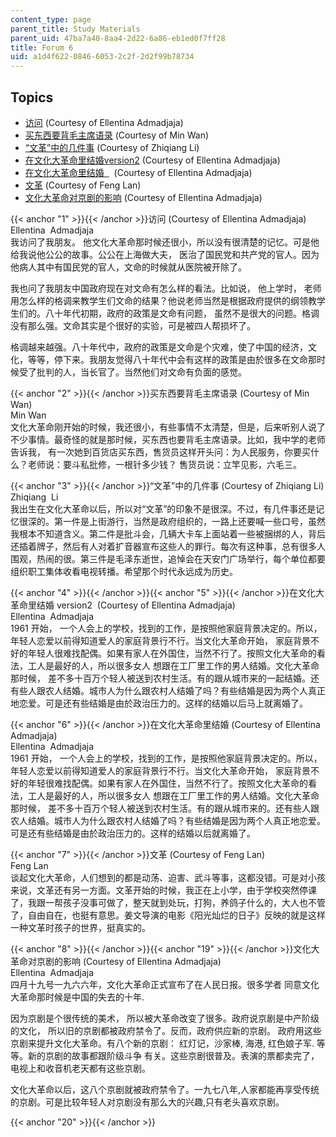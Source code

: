 ```yaml
---
content_type: page
parent_title: Study Materials
parent_uid: 47ba7a40-8aa4-2d22-6a86-eb1ed0f7ff28
title: Forum 6
uid: a1d4f622-0846-6053-2c2f-2d2f99b78734
---
```


Topics
------

*   [访问](#1) (Courtesy of Ellentina Admadjaja)
*   [买东西要背毛主席语录](#2) (Courtesy of Min Wan)
*   [“文革”中的几件事](#3) (Courtesy of Zhiqiang Li)
*   [在文化大革命里结婚version2](#5) (Courtesy of Ellentina Admadjaja)
*   [在文化大革命里结婚  ](#6)  (Courtesy of Ellentina Admadjaja)
*   [文革](#7) (Courtesy of Feng Lan)
*   [文化大革命对京剧的影响](#19) (Courtesy of Ellentina Admadjaja)

{{< anchor "1" >}}{{< /anchor >}}访问 (Courtesy of Ellentina Admadjaja)  
Ellentina  Admadjaja  
我访问了我朋友。 他文化大革命那时候还很小，所以没有很清楚的记忆。可是他给我说他公公的故事。公公在上海做大夫， 医治了国民党和共产党的官人。因为他病人其中有国民党的官人，文命的时候就从医院被开除了。  
  
我也问了我朋友中国政府现在对文命有怎么样的看法。比如说， 他上学时， 老师用怎么样的格调来教学生们文命的结果？他说老师当然是根据政府提供的纲领教学生们的。八十年代初期，政府的政策是文命有问题， 虽然不是很大的问题。格调没有那么强。文命其实是个很好的实验，可是被四人帮损坏了。  
  
格调越来越强。八十年代中，政府的政策是文命是个灾难，使了中国的经济，文化，等等，停下来。我朋友觉得八十年代中会有这样的政策是由於很多在文命那时候受了批判的人，当长官了。当然他们对文命有负面的感觉。

{{< anchor "2" >}}{{< /anchor >}}买东西要背毛主席语录 (Courtesy of Min Wan)  
Min Wan   
文化大革命刚开始的时候，我还很小，有些事情不太清楚，但是，后来听别人说了不少事情。最奇怪的就是那时候，买东西也要背毛主席语录。比如，我中学的老师告诉我， 有一次她到百货店买东西，售货员这样开头问：为人民服务，你要买什么？老师说：要斗私批修，一根针多少钱？ 售货员说：立竿见影，六毛三。

{{< anchor "3" >}}{{< /anchor >}}“文革”中的几件事 (Courtesy of Zhiqiang Li)  
Zhiqiang  Li   
我出生在文化大革命以后，所以对“文革”的印象不是很深。不过，有几件事还是记忆很深的。第一件是上街游行，当然是政府组织的，一路上还要喊一些口号，虽然我根本不知道含义。第二件是批斗会，几辆大卡车上面站着一些被捆绑的人，背后还插着牌子，然后有人对着扩音器宣布这些人的罪行。每次有这种事，总有很多人围观，热闹的很。第三件是毛泽东逝世，追悼会在天安门广场举行，每个单位都要组织职工集体收看电视转播。希望那个时代永远成为历史。

{{< anchor "4" >}}{{< /anchor >}}{{< anchor "5" >}}{{< /anchor >}}在文化大革命里结婚 version2  (Courtesy of Ellentina Admadjaja)  
Ellentina  Admadjaja  
1961 开始， 一个人会上的学校，找到的工作，是按照他家庭背景决定的。所以，年轻人恋爱以前得知道爱人的家庭背景行不行。当文化大革命开始， 家庭背景不好的年轻人很难找配偶。如果有家人在外国住，当然不行了。按照文化大革命的看法，工人是最好的人，所以很多女人 想跟在工厂里工作的男人结婚。文化大革命那时候， 差不多十百万个轻人被送到农村生活。有的跟从城市来的一起结婚。还有些人跟农人结婚。城市人为什么跟农村人结婚了吗？有些结婚是因为两个人真正地恋爱。可是还有些结婚是由於政治压力的。这样的结婚以后马上就离婚了。

{{< anchor "6" >}}{{< /anchor >}}在文化大革命里结婚 (Courtesy of Ellentina Admadjaja)  
Ellentina  Admadjaja   
1961 开始， 一个人会上的学校，找到的工作，是按照他家庭背景决定的。所以，年轻人恋爱以前得知道爱人的家庭背景行不行。当文化大革命开始， 家庭背景不好的年轻很难找配偶。如果有家人在外国住，当然不行了。按照文化大革命的看法，工人是最好的人，所以很多女人 想跟在工厂里工作的男人结婚。文化大革命那时候， 差不多十百万个轻人被送到农村生活。有的跟从城市来的。还有些人跟农人结婚。城市人为什么跟农村人结婚了吗？有些结婚是因为两个人真正地恋爱。可是还有些结婚是由於政治压力的。这样的结婚以后就离婚了。

{{< anchor "7" >}}{{< /anchor >}}文革 (Courtesy of Feng Lan)  
Feng Lan   
谈起文化大革命，人们想到的都是动荡、迫害、武斗等事，这都没错。可是对小孩来说，文革还有另一方面。文革开始的时候，我正在上小学，由于学校突然停课了，我跟一帮孩子没事可做了，整天就到处玩，打狗，养鸽子什么的，大人也不管了，自由自在，也挺有意思。姜文导演的电影《阳光灿烂的日子》反映的就是这样一种文革时孩子的世界，挺真实的。

{{< anchor "8" >}}{{< /anchor >}}{{< anchor "19" >}}{{< /anchor >}}文化大革命对京剧的影响 (Courtesy of Ellentina Admadjaja)  
Ellentina  Admadjaja  
四月十九号一九六六年，文化大革命正式宣布了在人民日报。很多学者 同意文化大革命那时候是中国的失去的十年.  
  
因为京剧是个很传统的美术， 所以被大革命改变了很多。政府说京剧是中产阶级的文化， 所以旧的京剧都被政府禁令了。反而，政府供应新的京剧。 政府用这些京剧来提升文化大革命。有八个新的京剧： 红灯记，沙家棒, 海港, 红色娘子军. 等等。新的京剧的故事都跟阶级斗争 有关。这些京剧很普及。表演的票都卖完了，电视上和收音机老天都有这些京剧。  
  
文化大革命以后，这八个京剧就被政府禁令了。一九七八年,人家都能再享受传统 的京剧。可是比较年轻人对京剧没有那么大的兴趣,只有老头喜欢京剧。

{{< anchor "20" >}}{{< /anchor >}}